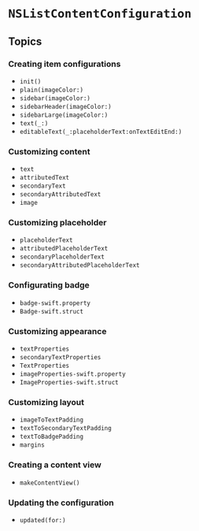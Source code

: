# ``NSListContentConfiguration``

## Topics

### Creating item configurations

- ``init()``
- ``plain(imageColor:)``
- ``sidebar(imageColor:)``
- ``sidebarHeader(imageColor:)``
- ``sidebarLarge(imageColor:)``
- ``text(_:)``
- ``editableText(_:placeholderText:onTextEditEnd:)``


### Customizing content

- ``text``
- ``attributedText``
- ``secondaryText``
- ``secondaryAttributedText``
- ``image``

### Customizing placeholder

- ``placeholderText``
- ``attributedPlaceholderText``
- ``secondaryPlaceholderText``
- ``secondaryAttributedPlaceholderText``

### Configurating badge

- ``badge-swift.property``
- ``Badge-swift.struct``

### Customizing appearance

- ``textProperties``
- ``secondaryTextProperties``
- ``TextProperties``
- ``imageProperties-swift.property``
- ``ImageProperties-swift.struct``

### Customizing layout

- ``imageToTextPadding``
- ``textToSecondaryTextPadding``
- ``textToBadgePadding``
- ``margins``

### Creating a content view

- ``makeContentView()``

### Updating the configuration

- ``updated(for:)``

